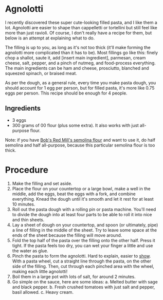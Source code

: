 # Agnolotti

I recently discovered these super cute-looking filled pasta, and I like them a lot. Agnolotti are easier to shape than cappelletti or tortellini but still feel like more than just ravioli. Of course, I don't really have a recipe for them, but below is an attempt at explaining what to do.

The filling is up to you, as long as it's not too thick (it'll make forming the agnolotti more complicated than it has to be). Most fillings go like this: finely chop a shallot, saute it, add [insert main ingredient], parmesan, cream cheese, salt, pepper, and a pinch of nutmeg, and food-process everything. The main ingredients can be ham and cheese, prosciutto, blanched and squeezed spinach, or braised meat. 

As per the dough, as a general rule, every time you make pasta dough, you should account for 1 egg per person, but for filled pasta, it's more like 0.75 eggs per person. This recipe should be enough for 4 people.

## Ingredients
- 3 eggs
- 300 grams of 00 flour (plus some extra). It also works with just all-purpose flour. 

Note: if you have [Bob's Red Mill's semolina flour](https://www.bobsredmill.com/semolina-pasta-flour.html) and want to use it, do half semolina and half all-purpose, because this particular semolina flour is too thick.

# Procedure
1. Make the filling and set aside.
2. Place the flour on your countertop or a large bowl, make a well in the middle, add the eggs, beat the eggs with a fork, and combine everything. Knead the dough until it's smooth and let it rest for at least 10 minutes.
3. Roll out the pasta dough with a rolling pin or pasta machine. You'll need to divide the dough into at least four parts to be able to roll it into nice and thin sheets.
4. Lay a sheet of dough on your countertop, and spoon (or ultimately, pipe) a line of filling in the middle of the sheet. Try to leave some space at the ends of the sheet because the filling will move around. 
5. Fold the top half of the pasta over the filling onto the other half. Press it tight. If the pasta feels too dry, you can wet your finger a little and use the water as glue.
6. Pinch the pasta to form the agnolotti. Hard to explain, easier to [show](https://youtube.com/shorts/1_teKfLk0Lw?si=7Btva9je001BYam3). With a pasta wheel, cut a straight line through the pasta, on the other side of the filling. Then, cut through each pinched area with the wheel, making each little agnolotti!
7. Boil them in a large pot with lots of salt, for around 2 minutes. 
8. Go simple on the sauce, here are some ideas:
    a. Melted butter with sage and black pepper.
    b. Fresh crushed tomatoes with just salt and pepper, basil allowed.
    c. Heavy cream.
